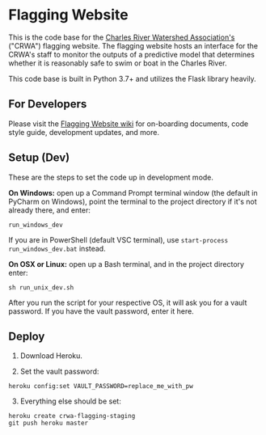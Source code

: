 # Flagging Website

This is the code base for the [Charles River Watershed Association's](https://crwa.org/) ("CRWA") flagging website. The flagging website hosts an interface for the CRWA's staff to monitor the outputs of a predictive model that determines whether it is reasonably safe to swim or boat in the Charles River.

This code base is built in Python 3.7+ and utilizes the Flask library heavily.

## For Developers

Please visit the [Flagging Website wiki](https://github.com/codeforboston/flagging/wiki) for on-boarding documents, code style guide, development updates, and more.

## Setup (Dev)

These are the steps to set the code up in development mode.

**On Windows:** open up a Command Prompt terminal window (the default in PyCharm on Windows), point the terminal to the project directory if it's not already there, and enter:

```commandline
run_windows_dev
```

If you are in PowerShell (default VSC terminal), use `start-process run_windows_dev.bat` instead.

**On OSX or Linux:** open up a Bash terminal, and in the project directory enter:

```shell script
sh run_unix_dev.sh
```

After you run the script for your respective OS, it will ask you for a vault password. If you have the vault password, enter it here.

## Deploy

1. Download Heroku.

2. Set the vault password:

```shell script
heroku config:set VAULT_PASSWORD=replace_me_with_pw
```

3. Everything else should be set:

```shell script
heroku create crwa-flagging-staging
git push heroku master
```